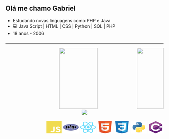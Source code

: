 ## Olá me chamo Gabriel


- Estudando novas linguagens como PHP e Java
- 💻 Java Script | HTML | CSS | Python | SQL | PHP  
-  18 anos - 2006

<h3></h3>
<hr>
<div align="right">
<img width="49%" height="195px" src="https://github-readme-stats.vercel.app/api?username=gbrielbram18&theme=github_dark&show_icons=true&count_ptivate=true"/>
<img width="41%" height="195px" src="https://github-readme-stats.vercel.app/api/top-langs/?username=gbrielbram18&layout=compact&theme=github_dark"/>
<div/>


<div align="center">  
   <a href="https://www.linkedin.com/in/gabriel-brambila-5797b3337/?trk=opento_sprofile_topcard" target="_blank"><img src="https://img.shields.io/badge/-LinkedIn-%230077B5?style=for-the-badge&logo=linkedin&logoColor=white" target="_blank"></a>
</div>


 
 <div style="display: inline_block"><br>
  <img align="center" alt="Rafa-Js" height="40" width="50" src="https://raw.githubusercontent.com/devicons/devicon/master/icons/javascript/javascript-plain.svg">
  <img align="center" alt="Rafa-Ts" height="40" width="50" src="https://raw.githubusercontent.com/devicons/devicon/master/icons/php/php-original.svg">
  <img align="center" alt="Rafa-React" height="40" width="50" src="https://raw.githubusercontent.com/devicons/devicon/master/icons/react/react-original.svg">
  <img align="center" alt="Rafa-HTML" height="40" width="50" src="https://raw.githubusercontent.com/devicons/devicon/master/icons/html5/html5-original.svg">
  <img align="center" alt="Rafa-CSS" height="40" width="50" src="https://raw.githubusercontent.com/devicons/devicon/master/icons/css3/css3-original.svg">
  <img align="center" alt="Rafa-Python" height="40" width="50" src="https://raw.githubusercontent.com/devicons/devicon/master/icons/python/python-original.svg">
  <img align="center" alt="Rafa-Csharp" height="40" width="50" src="https://raw.githubusercontent.com/devicons/devicon/master/icons/csharp/csharp-original.svg">
</div>

<br/>



  

